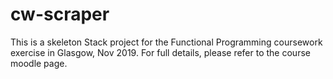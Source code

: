 # cw-scraper

This is a skeleton Stack project for the Functional Programming coursework exercise in Glasgow, Nov 2019. For full details, please refer to the course moodle page.


